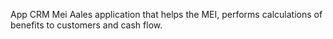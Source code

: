 App CRM Mei
Aales application that helps the MEI, performs calculations of benefits to customers and cash flow.

